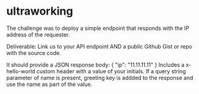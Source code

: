 # ultraworking

The challenge was to deploy a simple endpoint that responds with the IP address of the requester.

Deliverable: Link us to your API endpoint AND a public Github Gist or repo with the source code.

It should provide a JSON response body:
{
  "ip": "11.11.11.11"
}
Includes a x-hello-world custom header with a value of your initials.
If a query string parameter of name is present, greeting key is addded to the response and use the name as part of the value.
